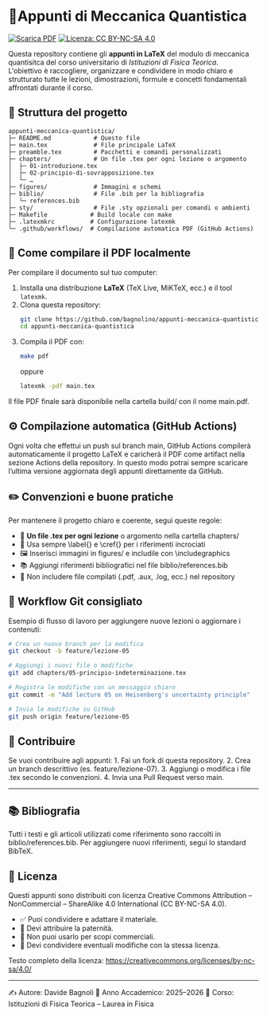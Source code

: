 # 📘Appunti di Meccanica Quantistica

[![Scarica PDF](https://img.shields.io/badge/PDF-Scarica%20ultima%20versione-blue?logo=adobeacrobatreader)](https://github.com/tuoutente/appunti-meccanica-quantistica/releases/latest/download/appunti-meccanica-quantistica.pdf)
[![Licenza: CC BY-NC-SA 4.0](https://img.shields.io/badge/Licenza-CC%20BY--NC--SA%204.0-lightgrey.svg)](https://creativecommons.org/licenses/by-nc-sa/4.0/)


Questa repository contiene gli **appunti in LaTeX** del modulo di meccanica quantisitca del corso universitario di *Istituzioni di Fisica Teorica*.  
L'obiettivo è raccogliere, organizzare e condividere in modo chiaro e strutturato tutte le lezioni, dimostrazioni, formule e concetti fondamentali affrontati durante il corso.



## 📂 Struttura del progetto

```
appunti-meccanica-quantistica/
├─ README.md            # Questo file
├─ main.tex             # File principale LaTeX
├─ preamble.tex         # Pacchetti e comandi personalizzati
├─ chapters/            # Un file .tex per ogni lezione o argomento
│  ├─ 01-introduzione.tex
│  ├─ 02-principio-di-sovrapposizione.tex
│  └─ …
├─ figures/             # Immagini e schemi
├─ biblio/              # File .bib per la bibliografia
│  └─ references.bib
├─ sty/                 # File .sty opzionali per comandi o ambienti
├─ Makefile            # Build locale con make
├─ .latexmkrc          # Configurazione latexmk
└─ .github/workflows/  # Compilazione automatica PDF (GitHub Actions)
```



## 🧪 Come compilare il PDF localmente

Per compilare il documento sul tuo computer:

1. Installa una distribuzione **LaTeX** (TeX Live, MiKTeX, ecc.) e il tool `latexmk`.
2. Clona questa repository:
   ```bash
   git clone https://github.com/bagnolino/appunti-meccanica-quantistica.git
   cd appunti-meccanica-quantistica
   ```
3. Compila il PDF con:
   ```bash
   make pdf
   ```
   oppure
   ```bash
   latexmk -pdf main.tex
   ```
Il file PDF finale sarà disponibile nella cartella build/ con il nome main.pdf.



## ⚙️ Compilazione automatica (GitHub Actions)

Ogni volta che effettui un push sul branch main, GitHub Actions compilerà automaticamente il progetto LaTeX e caricherà il PDF come artifact nella sezione Actions della repository.
In questo modo potrai sempre scaricare l’ultima versione aggiornata degli appunti direttamente da GitHub.



## ✏️ Convenzioni e buone pratiche

Per mantenere il progetto chiaro e coerente, segui queste regole:
- 📄 **Un file .tex per ogni lezione** o argomento nella cartella chapters/
-	🔗 Usa sempre \label{} e \cref{} per i riferimenti incrociati
-	🖼️ Inserisci immagini in figures/ e includile con \includegraphics
-	📚 Aggiungi riferimenti bibliografici nel file biblio/references.bib
-	🧹 Non includere file compilati (.pdf, .aux, .log, ecc.) nel repository



## 📜 Workflow Git consigliato

Esempio di flusso di lavoro per aggiungere nuove lezioni o aggiornare i contenuti:
```bash
# Crea un nuovo branch per la modifica
git checkout -b feature/lezione-05

# Aggiungi i nuovi file o modifiche
git add chapters/05-principio-indeterminazione.tex

# Registra le modifiche con un messaggio chiaro
git commit -m "Add lecture 05 on Heisenberg's uncertainty principle"

# Invia le modifiche su GitHub
git push origin feature/lezione-05
```



## 🤝 Contribuire

Se vuoi contribuire agli appunti:
	1.	Fai un fork di questa repository.
	2.	Crea un branch descrittivo (es. feature/lezione-07).
	3.	Aggiungi o modifica i file .tex secondo le convenzioni.
	4.	Invia una Pull Request verso main.

---

## 📚 Bibliografia

Tutti i testi e gli articoli utilizzati come riferimento sono raccolti in biblio/references.bib.
Per aggiungere nuovi riferimenti, segui lo standard BibTeX.



## 📜 Licenza

Questi appunti sono distribuiti con licenza Creative Commons Attribution – NonCommercial – ShareAlike 4.0 International (CC BY-NC-SA 4.0).
-	✅ Puoi condividere e adattare il materiale.
-	📌 Devi attribuire la paternità.
-	🚫 Non puoi usarlo per scopi commerciali.
-	🔁 Devi condividere eventuali modifiche con la stessa licenza.

Testo completo della licenza: https://creativecommons.org/licenses/by-nc-sa/4.0/

---

✍️ Autore: Davide Bagnoli
📅 Anno Accademico: 2025–2026
🏫 Corso: Istituzioni di Fisica Teorica – Laurea in Fisica

